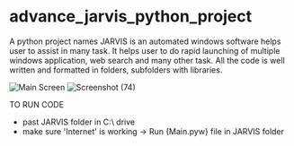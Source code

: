 # advance_jarvis_python_project
A python project names JARVIS is an automated windows software helps user to assist in many task. It helps user to do rapid launching of multiple windows application, web search and many other task. All the code is well written and formatted in folders, subfolders with libraries. 


![Main Screen](https://github.com/saadakhtarse/jarvis_python_project/assets/98681830/46c2601b-b6aa-4be5-ba8c-6fb5e625d0b8)
![Screenshot (74)](https://github.com/saadakhtarse/jarvis_python_project/assets/98681830/3103d954-c81c-4b66-a0e3-40aea59b7807)

TO RUN CODE
+ past JARVIS folder in C:\ drive
+ make sure 'Internet' is working
-> Run {Main.pyw} file in JARVIS folder 

